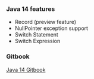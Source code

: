 ### Java 14 features
- Record (preview feature)
- NullPointer exception support
- Switch Statement
- Switch Expression

### Gitbook
[Java 14 Gitbook](https://akshay-gitbook.gitbook.io/java-14/)
